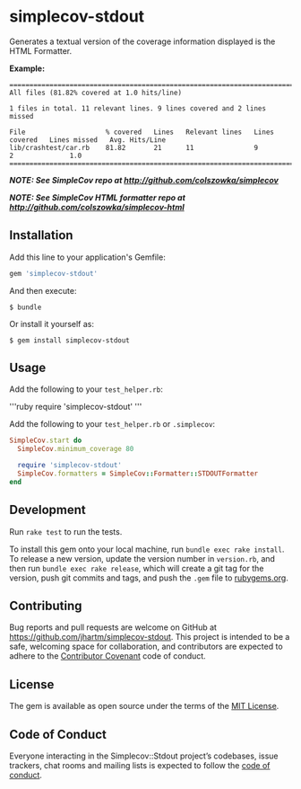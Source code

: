 # simplecov-stdout

Generates a textual version of the coverage information displayed is the HTML Formatter.

__Example:__

```shell
================================================================================
All files (81.82% covered at 1.0 hits/line)

1 files in total. 11 relevant lines. 9 lines covered and 2 lines missed

File                    % covered   Lines   Relevant lines   Lines covered   Lines missed   Avg. Hits/Line
lib/crashtest/car.rb    81.82       21      11               9               2              1.0
================================================================================
```

*__NOTE: See SimpleCov repo at http://github.com/colszowka/simplecov__*

*__NOTE: See SimpleCov HTML formatter repo at http://github.com/colszowka/simplecov-html__*

## Installation

Add this line to your application's Gemfile:

```ruby
gem 'simplecov-stdout'
```

And then execute:

    $ bundle

Or install it yourself as:

    $ gem install simplecov-stdout

## Usage

Add the following to your `test_helper.rb`:

'''ruby
require 'simplecov-stdout'
'''

Add the following to your `test_helper.rb` or `.simplecov`:

```ruby
SimpleCov.start do
  SimpleCov.minimum_coverage 80

  require 'simplecov-stdout'
  SimpleCov.formatters = SimpleCov::Formatter::STDOUTFormatter
end
```

## Development

Run `rake test` to run the tests.

To install this gem onto your local machine, run `bundle exec rake install`. To release a new version, update the version number in `version.rb`, and then run `bundle exec rake release`, which will create a git tag for the version, push git commits and tags, and push the `.gem` file to [rubygems.org](https://rubygems.org).

## Contributing

Bug reports and pull requests are welcome on GitHub at https://github.com/jhartm/simplecov-stdout. This project is intended to be a safe, welcoming space for collaboration, and contributors are expected to adhere to the [Contributor Covenant](http://contributor-covenant.org) code of conduct.

## License

The gem is available as open source under the terms of the [MIT License](https://opensource.org/licenses/MIT).

## Code of Conduct

Everyone interacting in the Simplecov::Stdout project’s codebases, issue trackers, chat rooms and mailing lists is expected to follow the [code of conduct](https://github.com/jhartm/simplecov-stdout/blob/master/CODE_OF_CONDUCT.md).
